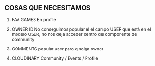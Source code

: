 ## COSAS QUE NECESITAMOS
1. FAV GAMES
En profile


2. OWNER ID
No conseguimos popular el el campo USER que está en el modelo USER, no nos deja acceder dentro del componente de 
community

3. COMMENTS
popular user para q salga owner

4. CLOUDINARY
Community / Events / Profile

